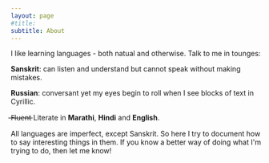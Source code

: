 ```yaml
---
layout: page
#title: 
subtitle: About
---
```

I like learning languages - both natual and otherwise.
Talk to me in tounges:

  **Sanskrit**: can listen and understand but cannot speak without making mistakes.
  
  **Russian**: conversant yet my eyes begin to roll when I see blocks of text in Cyrillic.
  
   ̶F̶l̶u̶e̶n̶t̶ Literate in **Marathi**, **Hindi** and **English**. 

All languages are imperfect, except Sanskrit.
So here I try to document how to say interesting things in them.
If you know a better way of doing what I'm trying to do, then let me know!

  <!-- Global site tag (gtag.js) - Google Analytics -->
<script async src="https://www.googletagmanager.com/gtag/js?id=UA-60753416-2"></script>
<script>
  window.dataLayer = window.dataLayer || [];
  function gtag(){dataLayer.push(arguments);}
  gtag('js', new Date());

  gtag('config', 'UA-60753416-2');
</script>

